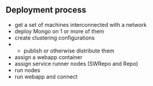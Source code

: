 ## Deployment process
* get a set of machines interconnected with a network
* deploy Mongo on 1 or more of them
* create clustering configurations
* * publish or otherwise distribute them
* assign a webapp container
* assign service runner nodes (SWRepo and Repo)
* run nodes
* run webapp and connect
